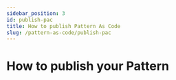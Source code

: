 ```yaml
---
sidebar_position: 3
id: publish-pac
title: How to publish Pattern As Code
slug: /pattern-as-code/publish-pac
---
```

# How to publish your Pattern